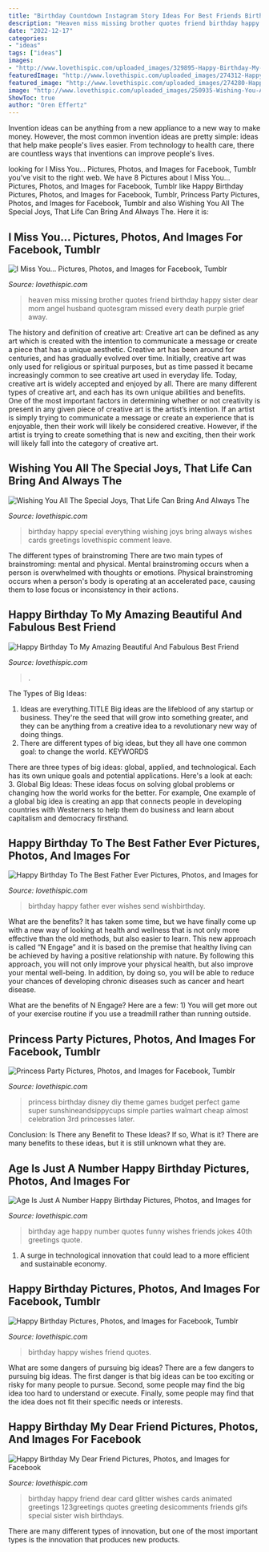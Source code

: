 ```yaml
---
title: "Birthday Countdown Instagram Story Ideas For Best Friends Birthday : Happy Birthday To The Best Father Ever Pictures, Photos, And Images For"
description: "Heaven miss missing brother quotes friend birthday happy sister dear mom angel husband quotesgram missed every death purple grief away"
date: "2022-12-17"
categories:
- "ideas"
tags: ["ideas"]
images:
- "http://www.lovethispic.com/uploaded_images/329895-Happy-Birthday-My-Dear-Friend.gif"
featuredImage: "http://www.lovethispic.com/uploaded_images/274312-Happy-Birthday-To-My-Amazing-Beautiful-And-Fabulous-Best-Friend.jpg"
featured_image: "http://www.lovethispic.com/uploaded_images/274280-Happy-Birthday.jpg"
image: "http://www.lovethispic.com/uploaded_images/250935-Wishing-You-All-The-Special-Joys-That-Life-Can-Bring-And-Always-The-Best-Of-Everything-Happy-Birthday.jpg"
ShowToc: true
author: "Oren Effertz"
---
```



Invention ideas can be anything from a new appliance to a new way to make money. However, the most common invention ideas are pretty simple: ideas that help make people's lives easier. From technology to health care, there are countless ways that inventions can improve people's lives.

	

		
looking for I Miss You... Pictures, Photos, and Images for Facebook, Tumblr you've visit to the right web. We have 8 Pictures about I Miss You... Pictures, Photos, and Images for Facebook, Tumblr like Happy Birthday Pictures, Photos, and Images for Facebook, Tumblr, Princess Party Pictures, Photos, and Images for Facebook, Tumblr and also Wishing You All The Special Joys, That Life Can Bring And Always The. Here it is:
		
    
## I Miss You... Pictures, Photos, And Images For Facebook, Tumblr

<img loading=lazy src="http://www.lovethispic.com/uploaded_images/209932-I-Miss-You....jpg" onerror="this.onerror=null;this.src='https://tse1.mm.bing.net/th?id=OIP.KrHFl5teIo9T5GGkUlGYWgHaH4&amp;pid=15.1';" alt="I Miss You... Pictures, Photos, and Images for Facebook, Tumblr">

_Source: lovethispic.com_

>heaven miss missing brother quotes friend birthday happy sister dear mom angel husband quotesgram missed every death purple grief away. 

	

The history and definition of creative art: Creative art can be defined as any art which is created with the intention to communicate a message or create a piece that has a unique aesthetic.
Creative art has been around for centuries, and has gradually evolved over time. Initially, creative art was only used for religious or spiritual purposes, but as time passed it became increasingly common to see creative art used in everyday life. Today, creative art is widely accepted and enjoyed by all. There are many different types of creative art, and each has its own unique abilities and benefits.
One of the most important factors in determining whether or not creativity is present in any given piece of creative art is the artist’s intention. If an artist is simply trying to communicate a message or create an experience that is enjoyable, then their work will likely be considered creative. However, if the artist is trying to create something that is new and exciting, then their work will likely fall into the category of creative art.

    
## Wishing You All The Special Joys, That Life Can Bring And Always The

<img loading=lazy src="http://www.lovethispic.com/uploaded_images/250935-Wishing-You-All-The-Special-Joys-That-Life-Can-Bring-And-Always-The-Best-Of-Everything-Happy-Birthday.jpg" onerror="this.onerror=null;this.src='https://tse3.mm.bing.net/th?id=OIP.CO_dDzEiX1lV-Lcm5B67OgHaEe&amp;pid=15.1';" alt="Wishing You All The Special Joys, That Life Can Bring And Always The">

_Source: lovethispic.com_

>birthday happy special everything wishing joys bring always wishes cards greetings lovethispic comment leave. 

	

The different types of brainstroming
There are two main types of brainstroming: mental and physical. Mental brainstroming occurs when a person is overwhelmed with thoughts or emotions. Physical brainstroming occurs when a person's body is operating at an accelerated pace, causing them to lose focus or inconsistency in their actions.

    
## Happy Birthday To My Amazing Beautiful And Fabulous Best Friend

<img loading=lazy src="http://www.lovethispic.com/uploaded_images/274312-Happy-Birthday-To-My-Amazing-Beautiful-And-Fabulous-Best-Friend.jpg" onerror="this.onerror=null;this.src='https://tse3.mm.bing.net/th?id=OIP.5NYZMtiXqF1FUnAisNUvdgHaPs&amp;pid=15.1';" alt="Happy Birthday To My Amazing Beautiful And Fabulous Best Friend">

_Source: lovethispic.com_

>. 

	

The Types of Big Ideas:
1. Ideas are everything.TITLE
Big ideas are the lifeblood of any startup or business. They're the seed that will grow into something greater, and they can be anything from a creative idea to a revolutionary new way of doing things.
2. There are different types of big ideas, but they all have one common goal: to change the world. KEYWORDS

There are three types of big ideas: global, applied, and technological. Each has its own unique goals and potential applications. Here's a look at each: 
3. Global Big Ideas: These ideas focus on solving global problems or changing how the world works for the better. For example, One example of a global big idea is creating an app that connects people in developing countries with Westerners to help them do business and learn about capitalism and democracy firsthand. 

    
## Happy Birthday To The Best Father Ever Pictures, Photos, And Images For

<img loading=lazy src="http://www.lovethispic.com/uploaded_images/264482-Happy-Birthday-To-The-Best-Father-Ever.jpg" onerror="this.onerror=null;this.src='https://tse2.mm.bing.net/th?id=OIP.1qSZYs3N9aLbrSg86XISZwHaFj&amp;pid=15.1';" alt="Happy Birthday To The Best Father Ever Pictures, Photos, and Images for">

_Source: lovethispic.com_

>birthday happy father ever wishes send wishbirthday. 

	

What are the benefits?
It has taken some time, but we have finally come up with a new way of looking at health and wellness that is not only more effective than the old methods, but also easier to learn. This new approach is called “N Engage” and it is based on the premise that healthy living can be achieved by having a positive relationship with nature.
By following this approach, you will not only improve your physical health, but also improve your mental well-being. In addition, by doing so, you will be able to reduce your chances of developing chronic diseases such as cancer and heart disease.

What are the benefits of N Engage? Here are a few: 
        1) You will get more out of your exercise routine if you use a treadmill rather than running outside.

    
## Princess Party Pictures, Photos, And Images For Facebook, Tumblr

<img loading=lazy src="http://www.lovethispic.com/uploaded_images/23411-Princess-Party.jpg?2" onerror="this.onerror=null;this.src='https://tse4.mm.bing.net/th?id=OIP.Gkuv-I9eAviZiKgV8fqm3AHaKl&amp;pid=15.1';" alt="Princess Party Pictures, Photos, and Images for Facebook, Tumblr">

_Source: lovethispic.com_

>princess birthday disney diy theme games budget perfect game super sunshineandsippycups simple parties walmart cheap almost celebration 3rd princesses later. 

	

Conclusion: Is There any Benefit to These Ideas? If so, What is it?
There are many benefits to these ideas, but it is still unknown what they are.

    
## Age Is Just A Number Happy Birthday Pictures, Photos, And Images For

<img loading=lazy src="http://www.lovethispic.com/uploaded_images/242448-Age-Is-Just-A-Number-Happy-Birthday.jpg" onerror="this.onerror=null;this.src='https://tse2.mm.bing.net/th?id=OIP.el5x3TRRj7eTFnW9TXUP4QHaGB&amp;pid=15.1';" alt="Age Is Just A Number Happy Birthday Pictures, Photos, and Images for">

_Source: lovethispic.com_

>birthday age happy number quotes funny wishes friends jokes 40th greetings quote. 

	

1. A surge in technological innovation that could lead to a more efficient and sustainable economy. 

    
## Happy Birthday Pictures, Photos, And Images For Facebook, Tumblr

<img loading=lazy src="http://www.lovethispic.com/uploaded_images/274280-Happy-Birthday.jpg" onerror="this.onerror=null;this.src='https://tse3.mm.bing.net/th?id=OIP.UjYWCgZ9T-vFyWtUll65kAHaEK&amp;pid=15.1';" alt="Happy Birthday Pictures, Photos, and Images for Facebook, Tumblr">

_Source: lovethispic.com_

>birthday happy wishes friend quotes. 

	

What are some dangers of pursuing big ideas?
There are a few dangers to pursuing big ideas. The first danger is that big ideas can be too exciting or risky for many people to pursue. Second, some people may find the big idea too hard to understand or execute. Finally, some people may find that the idea does not fit their specific needs or interests.

    
## Happy Birthday My Dear Friend Pictures, Photos, And Images For Facebook

<img loading=lazy src="http://www.lovethispic.com/uploaded_images/329895-Happy-Birthday-My-Dear-Friend.gif" onerror="this.onerror=null;this.src='https://tse4.mm.bing.net/th?id=OIP.Nllg2bxnL0B6VUHU7sW9EwAAAA&amp;pid=15.1';" alt="Happy Birthday My Dear Friend Pictures, Photos, and Images for Facebook">

_Source: lovethispic.com_

>birthday happy friend dear card glitter wishes cards animated greetings 123greetings quotes greeting desicomments friends gifs special sister wish birthdays. 

	

There are many different types of innovation, but one of the most important types is the innovation that produces new products.

